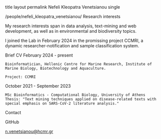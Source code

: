 title 	layout 	permalink
Nefeli Kleopatra Venetsianou
single
	
/people/nefeli_kleopatra_venetsianou/
Research interests

My research interests span in data analysis, text-mining and web development, as well as in environmental and biodiversity topics. 

I joined the Lab in February 2024 in the promissing project CCMRI, a dynamic researcher-notification and sample classification system.

Brief CV
February 2024 - present

    Bioinformatician, Hellenic Centre for Marine Research, Institute of Marine Biology, Biotechnology and Aquaculture.

    Project: CCMRI

October 2021 - September 2023
    
    MSc Bioinformatics - Computational Biology, University of Athens
    Thesis: "Τext mining techniques applied on disease-related texts with special emphasis on SARS-CoV-2 literature analysis."


Contact

GitHub

n.venetsianou@hcmr.gr
